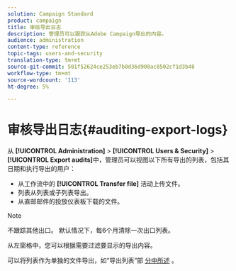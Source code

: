 ```yaml
---
solution: Campaign Standard
product: campaign
title: 审核导出日志
description: 管理员可以跟踪从Adobe Campaign导出的内容。
audience: administration
content-type: reference
topic-tags: users-and-security
translation-type: tm+mt
source-git-commit: 501f52624ce253eb7b0d36d908ac8502cf1d3b48
workflow-type: tm+mt
source-wordcount: '113'
ht-degree: 5%

---
```



# 审核导出日志{#auditing-export-logs}

从 **[!UICONTROL Administration]** > **[!UICONTROL Users & Security]** > **[!UICONTROL Export audits]**&#x200B;中，管理员可以视图以下所有导出的列表，包括其日期和执行导出的用户：

* 从工作流中的 **[!UICONTROL Transfer file]** 活动上传文件。
* 列表从列表或子列表导出。
* 从直邮邮件的投放仪表板下载的文件。

>[!NOTE]
>
>不跟踪其他出口。 默认情况下，每6个月清除一次出口列表。

从左窗格中，您可以根据需要过滤要显示的导出内容。

可以将列表作为单独的文件导出，如“导出列表”部 [分中所述](../../automating/using/exporting-lists.md) 。
